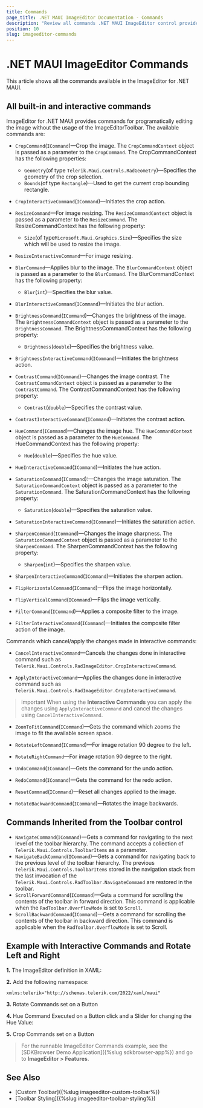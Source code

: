 ```yaml
---
title: Commands
page_title: .NET MAUI ImageEditor Documentation - Commands
description: "Review all commands .NET MAUI ImageEditor control provides like hue, rotate, crop, saturation, brightness and more."
position: 10
slug: imageeditor-commands
---
```


# .NET MAUI ImageEditor Commands

This article shows all the commands available in the ImageEditor for .NET MAUI. 

## All built-in and interactive commands

ImageEditor for .NET MAUI provides commands for programatically editing the image without the usage of the ImageEditorToolbar. The available commands are:

* `CropCommand`(`ICommand`)&mdash;Crop the image.
The `CropCommandContext` object is passed as a parameter to the `CropCommand`. The CropCommandContext has the following properties:
	* `Geometry`(of type `Telerik.Maui.Controls.RadGeometry`)&mdash;Specifies the geometry of the crop selection.
	* `Bounds`(of type `Rectangle`)&mdash;Used to get the current crop bounding rectangle.

* `CropInteractiveCommand`(`ICommand`)&mdash;Initiates the crop action.

* `ResizeCommand`&mdash;For image resizing. 
The `ResizeCommandContext` object is passed as a parameter to the `ResizeCommand`. The ResizeCommandContext has the following property:
	* `Size`(of type`Microsoft.Maui.Graphics.Size`)&mdash;Specifies the size which will be used to resize the image.

* `ResizeInteractiveCommand`&mdash;For image resizing. 

* `BlurCommand`&mdash;Applies blur to the image.
The `BlurCommandContext` object is passed as a parameter to the `BlurCommand`. The BlurCommandContext has the following property:
	* `Blur`(`int`)&mdash;Specifies the blur value.

* `BlurInteractiveCommand`(`ICommand`)&mdash;Initiates the blur action.

* `BrightnessCommand`(`ICommand`)&mdash;Changes the brightness of the image.
The `BrightnessCommandContext` object is passed as a parameter to the `BrightnessCommand`. The BrightnessCommandContext has the following property:
	* `Brightness`(`double`)&mdash;Specifies the brightness value.

* `BrightnessInteractiveCommand`(`ICommand`)&mdash;Initiates the brightness action.

* `ContrastCommand`(`ICommand`)&mdash;Changes the image contrast.
The `ContrastCommandContext` object is passed as a parameter to the `ContrastCommand`. The ContrastCommandContext has the following property:
	* `Contrast`(`double`)&mdash;Specifies the contrast value.


* `ContrastInteractiveCommand`(`ICommand`)&mdash;Initiates the contrast action.

* `HueCommand`(`ICommand`)&mdash;Changes the image hue.
The `HueCommandContext` object is passed as a parameter to the `HueCommand`. The HueCommandContext has the following property:
	* `Hue`(`double`)&mdash;Specifies the hue value.

* `HueInteractiveCommand`(`ICommand`)&mdash;Initiates the hue action.

* `SaturationCommand`(`ICommand`):&mdash;Changes the image saturation.
The `SaturationCommandContext` object is passed as a parameter to the `SaturationCommand`. The SaturationCommandContext has the following property:
	* `Saturation`(`double`)&mdash;Specifies the saturation value.

* `SaturationInteractiveCommand`(`ICommand`)&mdash;Initiates the saturation action.

* `SharpenCommand`(`ICommand`)&mdash;Changes the image sharpness.
The `SaturationCommandContext` object is passed as a parameter to the `SharpenCommand`. The SharpenCommandContext has the following property:
	* `Sharpen`(`int`)&mdash;Specifies the sharpen value.

* `SharpenInteractiveCommand`(`ICommand`)&mdash;Initiates the sharpen action.

* `FlipHorizontalCommand`(`ICommand`)&mdash;Flips the image horizontally.

* `FlipVerticalCommand`(`ICommand`)&mdash;Flips the image vertically.

* `FilterCommand`(`ICommand`)&mdash;Applies a composite filter to the image.

* `FilterInteractiveCommand`(`ICommand`)&mdash;Initiates the composite filter action of the image.

Commands which cancel/apply the changes made in interactive commands:

* `CancelInteractiveCommand`&mdash;Cancels the changes done in interactive command such as `Telerik.Maui.Controls.RadImageEditor.CropInteractiveCommand`.

* `ApplyInteractiveCommand`&mdash;Applies the changes done in interactive command such as `Telerik.Maui.Controls.RadImageEditor.CropInteractiveCommand`.

>important When using the **Interactive Commands** you can apply the changes using `ApplyInteractiveCommand` and cancel the changes using `CancelInteractiveCommand`.

* `ZoomToFitCommand`(`ICommand`)&mdash;Gets the command which zooms the image to fit the available screen space.

* `RotateLeftCommand`(`ICommand`)&mdash;For image rotation 90 degree to the left.

* `RotateRightCommand`&mdash;For image rotation 90 degree to the right.

* `UndoCommand`(`ICommand`)&mdash;Gets the command for the undo action.

* `RedoCommand`(`ICommand`)&mdash;Gets the command for the redo action.

* `ResetCommnad`(`ICommand`)&mdash;Reset all changes applied to the image.

* `RotateBackwardCommand`(`ICommand`)&mdash;Rotates the image backwards.

## Commands Inherited from the Toolbar control

* `NavigateCommand`(`ICommand`)&mdash;Gets a command for navigating to the next level of the toolbar hierarchy. The command accepts a collection of `Telerik.Maui.Controls.ToolbarItems` as a parameter.
* `NavigateBackCommand`(`ICommand`)&mdash;Gets a command for navigating back to the previous level of the toolbar hierarchy. The previous `Telerik.Maui.Controls.ToolbarItems` stored in the navigation stack from the last invocation of the `Telerik.Maui.Controls.RadToolbar.NavigateCommand` are restored in the toolbar.
* `ScrollForwardCommand`(`ICommand`)&mdash;Gets a command for scrolling the contents of the toolbar in forward direction. This command is applicable when the `RadToolbar.OverflowMode` is set to `Scroll`.
* `ScrollBackwardCommand`(`ICommand`)&mdash;Gets a command for scrolling the contents of the toolbar in backward direction. This command is applicable when the `RadToolbar.OverflowMode` is set to Scroll.


## Example with Interactive Commands and Rotate Left and Right

**1.** The ImageEditor definition in XAML:

<snippet id='imageeditor-commands-xaml'/>

**2.** Add the following namespace:

```XAML
xmlns:telerik="http://schemas.telerik.com/2022/xaml/maui"
```

**3.** Rotate Commands set on a Button

<snippet id='imageeditor-commands-xaml'/>

**4.** Hue Command Executed on a Button click and a Slider for changing the Hue Value:

<snippet id='imageeditor-hue-command-xaml'/>

**5.** Crop Commands set on a Button

<snippet id='imageeditor-interactive-crop-xaml'/>

> For the runnable ImageEditor Commands example, see the [SDKBrowser Demo Application]({%slug sdkbrowser-app%}) and go to **ImageEditor > Features**.

## See Also

- [Custom Toolbar]({%slug imageeditor-custom-toolbar%})
- [Toolbar Styling]({%slug imageeditor-toolbar-styling%})